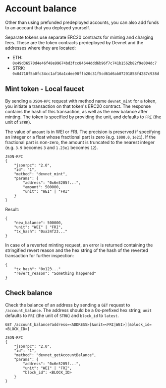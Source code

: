 # Account balance

Other than using prefunded predeployed accounts, you can also add funds to an account that you deployed yourself.

Separate tokens use separate ERC20 contracts for minting and charging fees. These are the token contracts predeployed by Devnet and the addresses where they are located:

- ETH: `0x49d36570d4e46f48e99674bd3fcc84644ddd6b96f7c741b1562b82f9e004dc7`
- STRK: `0x04718f5a0fc34cc1af16a1cdee98ffb20c31f5cd61d6ab07201858f4287c938d`

## Mint token - Local faucet

By sending a `JSON-RPC` request with method name `devnet_mint` for a token, you initiate a transaction on that token's ERC20 contract. The response contains the hash of this transaction, as well as the new balance after minting. The token is specified by providing the unit, and defaults to `FRI` (the unit of `STRK`).

The value of `amount` is in WEI or FRI. The precision is preserved if specifying an integer or a float whose fractional part is zero (e.g. `1000.0`, `1e21`). If the fractional part is non-zero, the amount is truncated to the nearest integer (e.g. `3.9` becomes `3` and `1.23e1` becomes `12`).

```
JSON-RPC
{
    "jsonrpc": "2.0",
    "id": "1",
    "method": "devnet_mint",
    "params": {
        "address": "0x6e3205f...",
        "amount": 500000,
        "unit": "WEI" | "FRI"
    }
}
```

Result:

```
{
    "new_balance": 500000,
    "unit": "WEI" | "FRI",
    "tx_hash": "0xa24f23..."
}
```

In case of a reverted minting request, an error is returned containing the stringified revert reason and the hex string of the hash of the reverted transaction for further inspection:

```
{
    "tx_hash": "0x123..."
    "revert_reason": "Something happened"
}
```

## Check balance

Check the balance of an address by sending a `GET` request to `/account_balance`. The address should be a 0x-prefixed hex string; `unit` defaults to `FRI` (the unit of `STRK`) and `block_id` to `latest`.

```
GET /account_balance?address=<ADDRESS>[&unit=<FRI|WEI>][&block_id=<BLOCK_ID>]
```

```
JSON-RPC
{
    "jsonrpc": "2.0",
    "id": "1",
    "method": "devnet_getAccountBalance",
    "params": {
        "address": "0x6e3205f...",
        "unit": "WEI" | "FRI",
        "block_id": <BLOCK_ID>
    }
}
```
